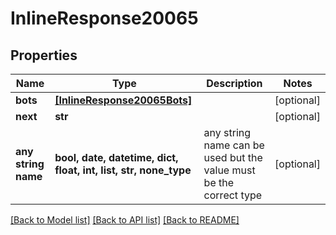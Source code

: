 # InlineResponse20065


## Properties
Name | Type | Description | Notes
------------ | ------------- | ------------- | -------------
**bots** | [**[InlineResponse20065Bots]**](InlineResponse20065Bots.md) |  | [optional] 
**next** | **str** |  | [optional] 
**any string name** | **bool, date, datetime, dict, float, int, list, str, none_type** | any string name can be used but the value must be the correct type | [optional]

[[Back to Model list]](../README.md#documentation-for-models) [[Back to API list]](../README.md#documentation-for-api-endpoints) [[Back to README]](../README.md)


